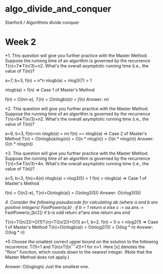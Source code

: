 # algo_divide_and_conquer
Stanford / Algorithms divide conquer

# Week 2

*1. This question will give you further practice with the Master Method. Suppose the running time of an algorithm is governed by the recurrence T(n)=7∗T(n/3)+n2. What's the overall asymptotic running time (i.e., the value of T(n))?

a=7, b=3, f(n) = n*n
nlogb(a) = nlog3(7) > 1

nlogb(a) < f(n) => Case 1 of Master's Method

f(n) = O(n*n-e),
T(n) = O(nlogb(a)) = f(n)
Answer: n*n

*2. This question will give you further practice with the Master Method. Suppose the running time of an algorithm is governed by the recurrence T(n)=9∗T(n/3)+n2. What's the overall asymptotic running time (i.e., the value of T(n))?

a=9, b=3, f(n)=n*n
nlogb(a) = n*n
f(n) == nlogb(a) => Case 2 of Master's Method
T(n) = O(nlogb(a)log(n)) = O(n * nlog(n)) = O(n * nlog(n))
Answer: O(n * nlog(n))

*3. This question will give you further practice with the Master Method. Suppose the running time of an algorithm is governed by the recurrence T(n)=5∗T(n/3)+4n. What's the overall asymptotic running time (i.e., the value of T(n))?

a=5, b=3, f(n)=4(n)
nlogb(a) = nlog3(5) > 1
f(n) > nlogb(a) => Case 1 of Master's Method

f(n) = O(n2-e),
T(n)=O(nlogb(a)) = O(nlog3(5))
Answer: O(nlog3(5))

*4. Consider the following pseudocode for calculating ab (where a and b are positive integers)
FastPower(a,b) :
  if b = 1
    return a
  else
    c := a*a
    ans := FastPower(c,[b/2])
  if b is odd
    return a*ans
  else return ans
end


T(n)=T([n/2])+O(1)T(n)=T([n/2])+O(1)
a=1, b=2, f(n) = 0
o < nlog2(1) => Case 1 of Master's Method
T(n)=O(nlogb(a)) = O(nlog2(1)) = O(log * n)
Answer: O(log * n)

*5 Choose the smallest correct upper bound on the solution to the following recurrence: T(1)=1 and T(n)≤T([n‾‾√])+1 for n>1. Here [x] denotes the "floor" function, which rounds down to the nearest integer. (Note that the Master Method does not apply.)

Answer: O(loglogn)
Just the smallest one.
